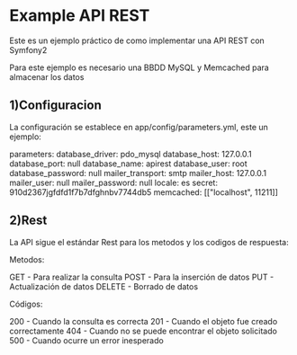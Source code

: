Example API REST
================

Este es un ejemplo práctico de como implementar una API REST con Symfony2

Para este ejemplo es necesario una BBDD MySQL y Memcached para almacenar los datos

1)Configuracion
---------------

La configuración se establece en app/config/parameters.yml, este un ejemplo:

parameters:
    database_driver: pdo_mysql
    database_host: 127.0.0.1
    database_port: null
    database_name: apirest
    database_user: root
    database_password: null
    mailer_transport: smtp
    mailer_host: 127.0.0.1
    mailer_user: null
    mailer_password: null
    locale: es
    secret: 910d2367jgfdfd1f7b7dfghnbv7744db5
    memcached: [["localhost", 11211]]

2)Rest
------

La API sigue el estándar Rest para los metodos y los codigos de respuesta:

Metodos:

GET - Para realizar la consulta
POST - Para la inserción de datos
PUT - Actualización de datos
DELETE - Borrado de datos

Códigos:

200 - Cuando la consulta es correcta
201 - Cuando el objeto fue creado correctamente
404 - Cuando no se puede encontrar el objeto solicitado
500 - Cuando ocurre un error inesperado